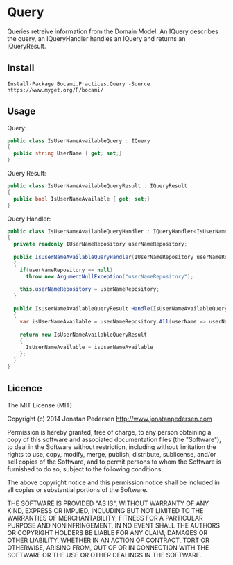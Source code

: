 Query
=======

Queries retreive information from the Domain Model. An IQuery describes the query, an IQueryHandler handles an IQuery and returns an IQueryResult.

## Install

```
Install-Package Bocami.Practices.Query -Source https://www.myget.org/F/bocami/
```

## Usage

Query:
```csharp
public class IsUserNameAvailableQuery : IQuery
{
  public string UserName { get; set;}
}
```

Query Result:
```csharp
public class IsUserNameAvailableQueryResult : IQueryResult
{
  public bool IsUserNameAvailable { get; set;}
}
```

Query Handler:
```csharp
public class IsUserNameAvailableQueryHandler : IQueryHandler<IsUserNameAvailableQuery, IsUserNameAvailableQueryResult>
{
  private readonly IUserNameRepository userNameRepository;
  
  public IsUserNameAvailableQueryHandler(IUserNameRepository userNameRepository)
  {
    if(userNameRepository == null)
      throw new ArgumentNullException("userNameRepository");
      
    this.userNameRepository = userNameRepository;
  }
  
  public IsUserNameAvailableQueryResult Handle(IsUserNameAvailableQuery query) 
  {
    var isUserNameAvailable = userNameRepository.All(userName => userName != query.UserName);
    
    return new IsUserNameAvailableQueryResult
    {
      IsUserNameAvailable = isUserNameAvailable
    };
  }
}
```

## Licence
The MIT License (MIT)

Copyright (c) 2014 Jonatan Pedersen http://www.jonatanpedersen.com

Permission is hereby granted, free of charge, to any person obtaining a copy
of this software and associated documentation files (the "Software"), to deal
in the Software without restriction, including without limitation the rights
to use, copy, modify, merge, publish, distribute, sublicense, and/or sell
copies of the Software, and to permit persons to whom the Software is
furnished to do so, subject to the following conditions:

The above copyright notice and this permission notice shall be included in
all copies or substantial portions of the Software.

THE SOFTWARE IS PROVIDED "AS IS", WITHOUT WARRANTY OF ANY KIND, EXPRESS OR
IMPLIED, INCLUDING BUT NOT LIMITED TO THE WARRANTIES OF MERCHANTABILITY,
FITNESS FOR A PARTICULAR PURPOSE AND NONINFRINGEMENT. IN NO EVENT SHALL THE
AUTHORS OR COPYRIGHT HOLDERS BE LIABLE FOR ANY CLAIM, DAMAGES OR OTHER
LIABILITY, WHETHER IN AN ACTION OF CONTRACT, TORT OR OTHERWISE, ARISING FROM,
OUT OF OR IN CONNECTION WITH THE SOFTWARE OR THE USE OR OTHER DEALINGS IN
THE SOFTWARE.
